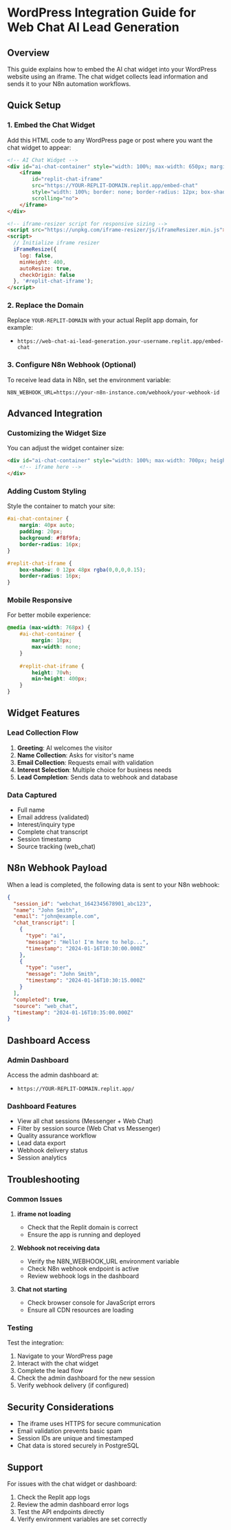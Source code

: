 # WordPress Integration Guide for Web Chat AI Lead Generation

## Overview
This guide explains how to embed the AI chat widget into your WordPress website using an iframe. The chat widget collects lead information and sends it to your N8n automation workflows.

## Quick Setup

### 1. Embed the Chat Widget

Add this HTML code to any WordPress page or post where you want the chat widget to appear:

```html
<!-- AI Chat Widget -->
<div id="ai-chat-container" style="width: 100%; max-width: 650px; margin: 20px auto;">
    <iframe 
        id="replit-chat-iframe" 
        src="https://YOUR-REPLIT-DOMAIN.replit.app/embed-chat" 
        style="width: 100%; border: none; border-radius: 12px; box-shadow: 0 8px 32px rgba(0,0,0,0.1);"
        scrolling="no">
    </iframe>
</div>

<!-- iframe-resizer script for responsive sizing -->
<script src="https://unpkg.com/iframe-resizer/js/iframeResizer.min.js"></script>
<script>
  // Initialize iframe resizer
  iFrameResize({ 
    log: false,
    minHeight: 400,
    autoResize: true,
    checkOrigin: false
  }, '#replit-chat-iframe');
</script>
```

### 2. Replace the Domain

Replace `YOUR-REPLIT-DOMAIN` with your actual Replit app domain, for example:
- `https://web-chat-ai-lead-generation.your-username.replit.app/embed-chat`

### 3. Configure N8n Webhook (Optional)

To receive lead data in N8n, set the environment variable:
```
N8N_WEBHOOK_URL=https://your-n8n-instance.com/webhook/your-webhook-id
```

## Advanced Integration

### Customizing the Widget Size

You can adjust the widget container size:

```html
<div id="ai-chat-container" style="width: 100%; max-width: 700px; height: 600px; margin: 20px auto;">
    <!-- iframe here -->
</div>
```

### Adding Custom Styling

Style the container to match your site:

```css
#ai-chat-container {
    margin: 40px auto;
    padding: 20px;
    background: #f8f9fa;
    border-radius: 16px;
}

#replit-chat-iframe {
    box-shadow: 0 12px 48px rgba(0,0,0,0.15);
    border-radius: 16px;
}
```

### Mobile Responsive

For better mobile experience:

```css
@media (max-width: 768px) {
    #ai-chat-container {
        margin: 10px;
        max-width: none;
    }
    
    #replit-chat-iframe {
        height: 70vh;
        min-height: 400px;
    }
}
```

## Widget Features

### Lead Collection Flow
1. **Greeting**: AI welcomes the visitor
2. **Name Collection**: Asks for visitor's name
3. **Email Collection**: Requests email with validation
4. **Interest Selection**: Multiple choice for business needs
5. **Lead Completion**: Sends data to webhook and database

### Data Captured
- Full name
- Email address (validated)
- Interest/inquiry type
- Complete chat transcript
- Session timestamp
- Source tracking (web_chat)

## N8n Webhook Payload

When a lead is completed, the following data is sent to your N8n webhook:

```json
{
  "session_id": "webchat_1642345678901_abc123",
  "name": "John Smith",
  "email": "john@example.com",
  "chat_transcript": [
    {
      "type": "ai",
      "message": "Hello! I'm here to help...",
      "timestamp": "2024-01-16T10:30:00.000Z"
    },
    {
      "type": "user", 
      "message": "John Smith",
      "timestamp": "2024-01-16T10:30:15.000Z"
    }
  ],
  "completed": true,
  "source": "web_chat",
  "timestamp": "2024-01-16T10:35:00.000Z"
}
```

## Dashboard Access

### Admin Dashboard
Access the admin dashboard at:
- `https://YOUR-REPLIT-DOMAIN.replit.app/`

### Dashboard Features
- View all chat sessions (Messenger + Web Chat)
- Filter by session source (Web Chat vs Messenger)
- Quality assurance workflow
- Lead data export
- Webhook delivery status
- Session analytics

## Troubleshooting

### Common Issues

1. **iframe not loading**
   - Check that the Replit domain is correct
   - Ensure the app is running and deployed

2. **Webhook not receiving data**
   - Verify the N8N_WEBHOOK_URL environment variable
   - Check N8n webhook endpoint is active
   - Review webhook logs in the dashboard

3. **Chat not starting**
   - Check browser console for JavaScript errors
   - Ensure all CDN resources are loading

### Testing

Test the integration:
1. Navigate to your WordPress page
2. Interact with the chat widget
3. Complete the lead flow
4. Check the admin dashboard for the new session
5. Verify webhook delivery (if configured)

## Security Considerations

- The iframe uses HTTPS for secure communication
- Email validation prevents basic spam
- Session IDs are unique and timestamped
- Chat data is stored securely in PostgreSQL

## Support

For issues with the chat widget or dashboard:
1. Check the Replit app logs
2. Review the admin dashboard error logs
3. Test the API endpoints directly
4. Verify environment variables are set correctly
